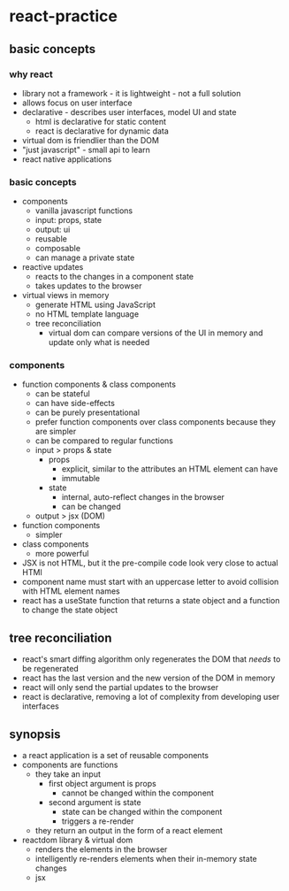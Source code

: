 # react-practice
## basic concepts

### why react
- library not a framework - it is lightweight - not a full solution
- allows focus on user interface
- declarative - describes user interfaces, model UI and state
  - html is declarative for static content
  - react is declarative for dynamic data
- virtual dom is friendlier than the DOM
- "just javascript" - small api to learn
- react native applications

### basic concepts
- components 
  - vanilla javascript functions
  - input: props, state
  - output: ui
  - reusable
  - composable
  - can manage a private state
- reactive updates
  - reacts to the changes in a component state
  - takes updates to the browser
- virtual views in memory
  - generate HTML using JavaScript
  - no HTML template language
  - tree reconciliation 
    - virtual dom can compare versions of the UI in memory and update only what is needed

### components
- function components & class components
  - can be stateful
  - can have side-effects
  - can be purely presentational
  - prefer function components over class components because they are simpler
  - can be compared to regular functions
  - input > props & state
    - props 
      - explicit, similar to the attributes an HTML element can have
      - immutable
    - state 
      - internal, auto-reflect changes in the browser
      - can be changed
  - output > jsx (DOM)
- function components 
  - simpler
- class components
  - more powerful
- JSX is not HTML, but it the pre-compile code look very close to actual HTMl
- component name must start with an uppercase letter to avoid collision with HTML element names
- react has a useState function that returns a state object and a function to change the state object

## tree reconciliation
- react's smart diffing algorithm only regenerates the DOM that _needs_ to be regenerated
- react has the last version and the new version of the DOM in memory
- react will only send the partial updates to the browser
- react is declarative, removing a lot of complexity from developing user interfaces

## synopsis
- a react application is a set of reusable components
- components are functions
  - they take an input
    - first object argument is props
      - cannot be changed within the component
    - second argument is state
      - state can be changed within the component
      - triggers a re-render
  - they return an output in the form of a react element
- reactdom library & virtual dom
  - renders the elements in the browser
  - intelligently re-renders elements when their in-memory state changes
  - jsx
